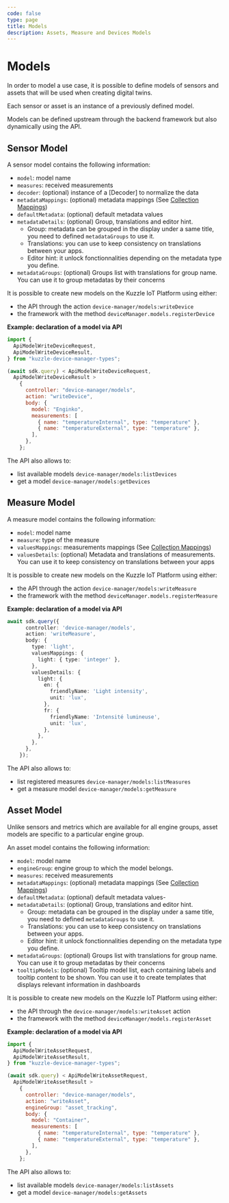 ```yaml
---
code: false
type: page
title: Models
description: Assets, Measure and Devices Models
---
```


# Models

In order to model a use case, it is possible to define models of sensors and assets that will be used when creating digital twins.

Each sensor or asset is an instance of a previously defined model.

Models can be defined upstream through the backend framework but also dynamically using the API.

## Sensor Model

A sensor model contains the following information:

- `model`: model name
- `measures`: received measurements
- `decoder`: (optional) instance of a [Decoder] to normalize the data
- `metadataMappings`: (optional) metadata mappings (See [Collection Mappings](https://docs.kuzzle.io/core/2/guides/main-concepts/data-storage/#collection-mappings))
- `defaultMetadata`: (optional) default metadata values
- `metadataDetails`: (optional) Group, translations and editor hint.
  - Group: metadata can be grouped in the display under a same title, you need to defined `metadataGroups` to use it.
  - Translations: you can use to keep consistency on translations between your apps.
  - Editor hint: it unlock fonctionnalities depending on the metadata type you define.
- `metadataGroups`: (optional) Groups list with translations for group name. You can use it to group metadatas by their concerns

It is possible to create new models on the Kuzzle IoT Platform using either:

- the API through the action `device-manager/models:writeDevice`
- the framework with the method `deviceManager.models.registerDevice`

**Example: declaration of a model via API**

```js
import {
  ApiModelWriteDeviceRequest,
  ApiModelWriteDeviceResult,
} from "kuzzle-device-manager-types";

(await sdk.query) < ApiModelWriteDeviceRequest,
  ApiModelWriteDeviceResult >
    {
      controller: "device-manager/models",
      action: "writeDevice",
      body: {
        model: "Enginko",
        measurements: [
          { name: "temperatureInternal", type: "temperature" },
          { name: "temperatureExternal", type: "temperature" },
        ],
      },
    };
```

The API also allows to:

- list available models `device-manager/models:listDevices`
- get a model `device-manager/models:getDevices`


## Measure Model

A measure model contains the following information:

- `model`: model name
- `measure`: type of the measure
- `valuesMappings`: measurements mappings (See [Collection Mappings](https://docs.kuzzle.io/core/2/guides/main-concepts/data-storage/#collection-mappings))
- `valuesDetails`: (optional) Metadata and translations of measurements. You can use it to keep consistency on translations between your apps

It is possible to create new models on the Kuzzle IoT Platform using either:

- the API through the action `device-manager/models:writeMeasure`
- the framework with the method `deviceManager.models.registerMeasure`

**Example: declaration of a model via API**

```typescript
await sdk.query({
      controller: 'device-manager/models',
      action: 'writeMeasure',
      body: {
        type: 'light',
        valuesMappings: {
          light: { type: 'integer' },
        },
        valuesDetails: {
          light: {
            en: {
              friendlyName: 'Light intensity',
              unit: 'lux',
            },
            fr: {
              friendlyName: 'Intensité lumineuse',
              unit: 'lux',
            },
          },
        },
      },
    });
```

The API also allows to:

- list registered measures `device-manager/models:listMeasures`
- get a measure model `device-manager/models:getMeasure`

## Asset Model

Unlike sensors and metrics which are available for all engine groups, asset models are specific to a particular engine group.

An asset model contains the following information:

- `model`: model name
- `engineGroup`: engine group to which the model belongs.
- `measures`: received measurements
- `metadataMappings`: (optional) metadata mappings (See [Collection Mappings](https://docs.kuzzle.io/core/2/guides/main-concepts/data-storage/#collection-mappings))
- `defaultMetadata`: (optional) default metadata values- 
- `metadataDetails`: (optional) Group, translations and editor hint.
  - Group: metadata can be grouped in the display under a same title, you need to defined `metadataGroups` to use it.
  - Translations: you can use to keep consistency on translations between your apps.
  - Editor hint: it unlock fonctionnalities depending on the metadata type you define.
- `metadataGroups`: (optional) Groups list with translations for group name. You can use it to group metadatas by their concerns
- `tooltipModels`: (optional) Tooltip model list, each containing labels and tooltip content to be shown. You can use it to create templates that displays relevant information in dashboards

It is possible to create new models on the Kuzzle IoT Platform using either:

- the API through the `device-manager/models:writeAsset` action
- the framework with the method `deviceManager/models.registerAsset`

**Example: declaration of a model via API**

```js
import {
  ApiModelWriteAssetRequest,
  ApiModelWriteAssetResult,
} from "kuzzle-device-manager-types";

(await sdk.query) < ApiModelWriteAssetRequest,
  ApiModelWriteAssetResult >
    {
      controller: "device-manager/models",
      action: "writeAsset",
      engineGroup: "asset_tracking",
      body: {
        model: "Container",
        measurements: [
          { name: "temperatureInternal", type: "temperature" },
          { name: "temperatureExternal", type: "temperature" },
        ],
      },
    };
```

The API also allows to:

- list available models `device-manager/models:listAssets`
- get a model `device-manager/models:getAssets`
